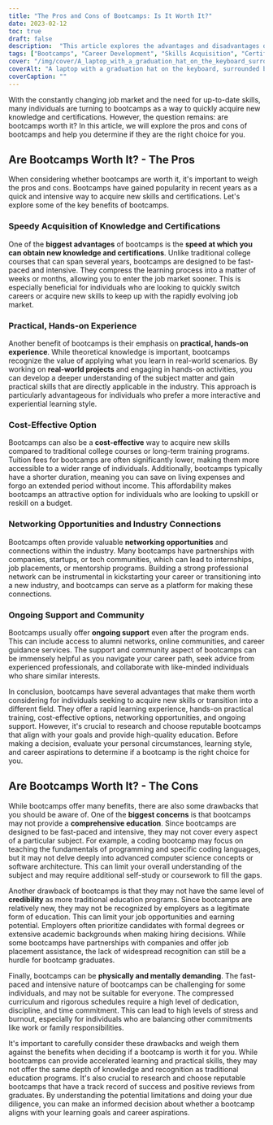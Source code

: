 ```yaml
---
title: "The Pros and Cons of Bootcamps: Is It Worth It?"
date: 2023-02-12
toc: true
draft: false
description:  "This article explores the advantages and disadvantages of bootcamps, and helps individuals determine if they are the right choice for quickly acquiring new skills and certifications."
tags: ["Bootcamps", "Career Development", "Skills Acquisition", "Certifications", "Education", "Job Market", "Hands-on Experience", "Cost-effective", "Comprehensive Education", "Credibility", "Physical and Mental Demand"]
cover: "/img/cover/A_laptop_with_a_graduation_hat_on_the_keyboard_surrounded_by_books.png"
coverAlt: "A laptop with a graduation hat on the keyboard, surrounded by stacks of books and a stopwatch"
coverCaption: ""
---
```


With the constantly changing job market and the need for up-to-date skills, many individuals are turning to bootcamps as a way to quickly acquire new knowledge and certifications. However, the question remains: are bootcamps worth it? In this article, we will explore the pros and cons of bootcamps and help you determine if they are the right choice for you.

## Are Bootcamps Worth It? - The Pros

When considering whether bootcamps are worth it, it's important to weigh the pros and cons. Bootcamps have gained popularity in recent years as a quick and intensive way to acquire new skills and certifications. Let's explore some of the key benefits of bootcamps.

### Speedy Acquisition of Knowledge and Certifications

One of the **biggest advantages** of bootcamps is the **speed at which you can obtain new knowledge and certifications**. Unlike traditional college courses that can span several years, bootcamps are designed to be fast-paced and intensive. They compress the learning process into a matter of weeks or months, allowing you to enter the job market sooner. This is especially beneficial for individuals who are looking to quickly switch careers or acquire new skills to keep up with the rapidly evolving job market.

### Practical, Hands-on Experience

Another benefit of bootcamps is their emphasis on **practical, hands-on experience**. While theoretical knowledge is important, bootcamps recognize the value of applying what you learn in real-world scenarios. By working on **real-world projects** and engaging in hands-on activities, you can develop a deeper understanding of the subject matter and gain practical skills that are directly applicable in the industry. This approach is particularly advantageous for individuals who prefer a more interactive and experiential learning style.

### Cost-Effective Option

Bootcamps can also be a **cost-effective** way to acquire new skills compared to traditional college courses or long-term training programs. Tuition fees for bootcamps are often significantly lower, making them more accessible to a wider range of individuals. Additionally, bootcamps typically have a shorter duration, meaning you can save on living expenses and forgo an extended period without income. This affordability makes bootcamps an attractive option for individuals who are looking to upskill or reskill on a budget.

### Networking Opportunities and Industry Connections

Bootcamps often provide valuable **networking opportunities** and connections within the industry. Many bootcamps have partnerships with companies, startups, or tech communities, which can lead to internships, job placements, or mentorship programs. Building a strong professional network can be instrumental in kickstarting your career or transitioning into a new industry, and bootcamps can serve as a platform for making these connections.

### Ongoing Support and Community

Bootcamps usually offer **ongoing support** even after the program ends. This can include access to alumni networks, online communities, and career guidance services. The support and community aspect of bootcamps can be immensely helpful as you navigate your career path, seek advice from experienced professionals, and collaborate with like-minded individuals who share similar interests.

In conclusion, bootcamps have several advantages that make them worth considering for individuals seeking to acquire new skills or transition into a different field. They offer a rapid learning experience, hands-on practical training, cost-effective options, networking opportunities, and ongoing support. However, it's crucial to research and choose reputable bootcamps that align with your goals and provide high-quality education. Before making a decision, evaluate your personal circumstances, learning style, and career aspirations to determine if a bootcamp is the right choice for you.

## Are Bootcamps Worth It? - The Cons

While bootcamps offer many benefits, there are also some drawbacks that you should be aware of. One of the **biggest concerns** is that bootcamps may not provide a **comprehensive education**. Since bootcamps are designed to be fast-paced and intensive, they may not cover every aspect of a particular subject. For example, a coding bootcamp may focus on teaching the fundamentals of programming and specific coding languages, but it may not delve deeply into advanced computer science concepts or software architecture. This can limit your overall understanding of the subject and may require additional self-study or coursework to fill the gaps.

Another drawback of bootcamps is that they may not have the same level of **credibility** as more traditional education programs. Since bootcamps are relatively new, they may not be recognized by employers as a legitimate form of education. This can limit your job opportunities and earning potential. Employers often prioritize candidates with formal degrees or extensive academic backgrounds when making hiring decisions. While some bootcamps have partnerships with companies and offer job placement assistance, the lack of widespread recognition can still be a hurdle for bootcamp graduates.

Finally, bootcamps can be **physically and mentally demanding**. The fast-paced and intensive nature of bootcamps can be challenging for some individuals, and may not be suitable for everyone. The compressed curriculum and rigorous schedules require a high level of dedication, discipline, and time commitment. This can lead to high levels of stress and burnout, especially for individuals who are balancing other commitments like work or family responsibilities.

It's important to carefully consider these drawbacks and weigh them against the benefits when deciding if a bootcamp is worth it for you. While bootcamps can provide accelerated learning and practical skills, they may not offer the same depth of knowledge and recognition as traditional education programs. It's also crucial to research and choose reputable bootcamps that have a track record of success and positive reviews from graduates. By understanding the potential limitations and doing your due diligence, you can make an informed decision about whether a bootcamp aligns with your learning goals and career aspirations.


